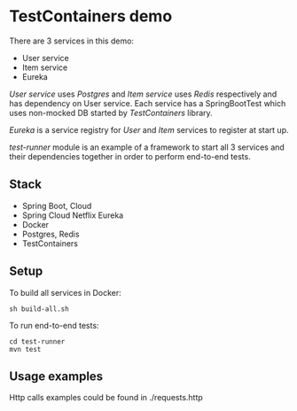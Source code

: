 # TestContainers demo

There are 3 services in this demo:

- User service
- Item service
- Eureka

*User service* uses *Postgres* and *Item service* uses *Redis* respectively and has dependency on User service. Each service has a SpringBootTest which uses non-mocked DB started by *TestContainers* library.  

*Eureka* is a service registry for *User* and *Item* services to register at start up.

*test-runner* module is an example of a framework to start all 3 services and their dependencies  together in order to perform end-to-end tests.

## Stack

- Spring Boot, Cloud
- Spring Cloud Netflix Eureka
- Docker
- Postgres, Redis
- TestContainers

## Setup

To build all services in Docker:
```
sh build-all.sh
```

To run end-to-end tests:
```
cd test-runner
mvn test
```


## Usage examples

Http calls examples could be found in ./requests.http